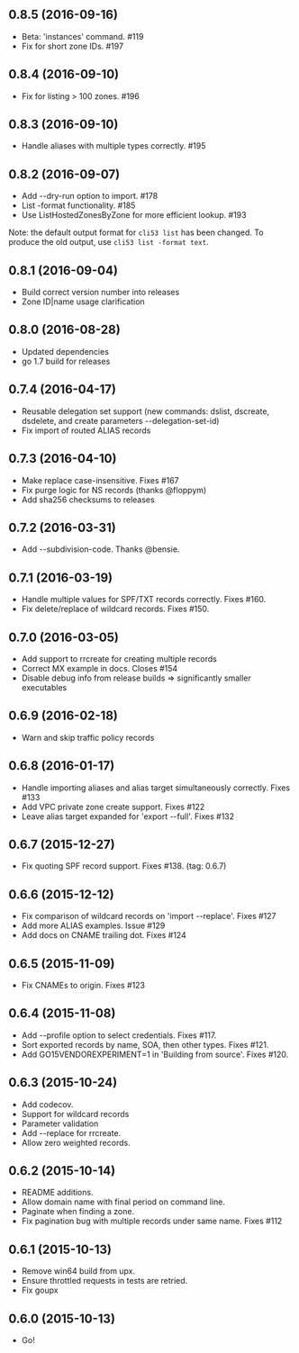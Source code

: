 ## 0.8.5 (2016-09-16)

- Beta: 'instances' command. #119
- Fix for short zone IDs. #197

## 0.8.4 (2016-09-10)

- Fix for listing > 100 zones. #196

## 0.8.3 (2016-09-10)

- Handle aliases with multiple types correctly. #195

## 0.8.2 (2016-09-07)

- Add --dry-run option to import. #178
- List -format functionality. #185
- Use ListHostedZonesByZone for more efficient lookup. #193

Note: the default output format for `cli53 list` has been changed. To produce the old output, use `cli53 list -format text`.

## 0.8.1 (2016-09-04)

- Build correct version number into releases
- Zone ID|name usage clarification

## 0.8.0 (2016-08-28)

- Updated dependencies
- go 1.7 build for releases

## 0.7.4 (2016-04-17)

- Reusable delegation set support (new commands: dslist, dscreate, dsdelete, and create parameters --delegation-set-id)
- Fix import of routed ALIAS records

## 0.7.3 (2016-04-10)

- Make replace case-insensitive. Fixes #167
- Fix purge logic for NS records (thanks @floppym) 
- Add sha256 checksums to releases 

## 0.7.2 (2016-03-31)

- Add --subdivision-code. Thanks @bensie.

## 0.7.1 (2016-03-19)

- Handle multiple values for SPF/TXT records correctly. Fixes #160.
- Fix delete/replace of wildcard records. Fixes #150.

## 0.7.0 (2016-03-05)

- Add support to rrcreate for creating multiple records
- Correct MX example in docs. Closes #154
- Disable debug info from release builds => significantly smaller executables

## 0.6.9 (2016-02-18)

- Warn and skip traffic policy records

## 0.6.8 (2016-01-17)

- Handle importing aliases and alias target simultaneously correctly. Fixes #133
- Add VPC private zone create support. Fixes #122
- Leave alias target expanded for 'export --full'. Fixes #132

## 0.6.7 (2015-12-27)

- Fix quoting SPF record support. Fixes #138.  (tag: 0.6.7)

## 0.6.6 (2015-12-12)

- Fix comparison of wildcard records on 'import --replace'. Fixes #127
- Add more ALIAS examples. Issue #129
- Add docs on CNAME trailing dot. Fixes #124

## 0.6.5 (2015-11-09)

- Fix CNAMEs to origin. Fixes #123

## 0.6.4 (2015-11-08)

- Add --profile option to select credentials. Fixes #117.
- Sort exported records by name, SOA, then other types. Fixes #121.
- Add GO15VENDOREXPERIMENT=1 in 'Building from source'. Fixes #120.

## 0.6.3 (2015-10-24)

- Add codecov.
- Support for wildcard records
- Parameter validation
- Add --replace for rrcreate.
- Allow zero weighted records.

## 0.6.2 (2015-10-14)

- README additions.
- Allow domain name with final period on command line.
- Paginate when finding a zone.
- Fix pagination bug with multiple records under same name. Fixes #112

## 0.6.1 (2015-10-13)

- Remove win64 build from upx.
- Ensure throttled requests in tests are retried.
- Fix goupx

## 0.6.0 (2015-10-13)

- Go!
